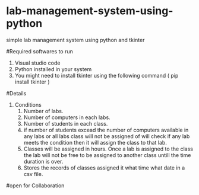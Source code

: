 # lab-management-system-using-python
simple lab management system using python and tkinter

#Required softwares to run
1. Visual studio code
2. Python installed in your system
3. You might need to install tkinter using the following command ( pip install tkinter )
      

#Details

1. Conditions
   1. Number of labs.
   2. Number of computers in each labs.
   3. Number of students in each class.
   4. if number of students excead the number of computers available in any labs or all labs class will not be assigned of will check if any lab meets the condition then it will assign the class to that lab.
   5. Classes will be assigned in hours. Once a lab is assigned to the class the lab will not be free to be assigned to another class untill the time duration is over.
   6. Stores the records of classes assigned it what time what date in a csv file.

#open for Collaboration
